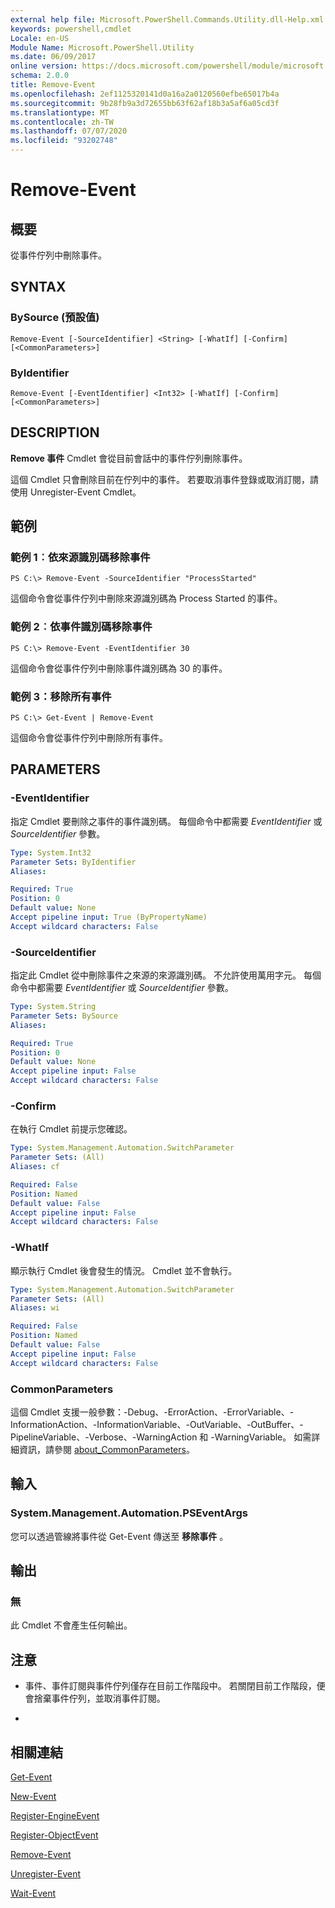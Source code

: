 ```yaml
---
external help file: Microsoft.PowerShell.Commands.Utility.dll-Help.xml
keywords: powershell,cmdlet
Locale: en-US
Module Name: Microsoft.PowerShell.Utility
ms.date: 06/09/2017
online version: https://docs.microsoft.com/powershell/module/microsoft.powershell.utility/remove-event?view=powershell-7.1&WT.mc_id=ps-gethelp
schema: 2.0.0
title: Remove-Event
ms.openlocfilehash: 2ef1125320141d0a16a2a0120560efbe65017b4a
ms.sourcegitcommit: 9b28fb9a3d72655bb63f62af18b3a5af6a05cd3f
ms.translationtype: MT
ms.contentlocale: zh-TW
ms.lasthandoff: 07/07/2020
ms.locfileid: "93202748"
---
```

# Remove-Event

## 概要
從事件佇列中刪除事件。

## SYNTAX

### BySource (預設值)

```
Remove-Event [-SourceIdentifier] <String> [-WhatIf] [-Confirm] [<CommonParameters>]
```

### ByIdentifier

```
Remove-Event [-EventIdentifier] <Int32> [-WhatIf] [-Confirm] [<CommonParameters>]
```

## DESCRIPTION
**Remove 事件** Cmdlet 會從目前會話中的事件佇列刪除事件。

這個 Cmdlet 只會刪除目前在佇列中的事件。
若要取消事件登錄或取消訂閱，請使用 Unregister-Event Cmdlet。

## 範例

### 範例 1︰依來源識別碼移除事件

```
PS C:\> Remove-Event -SourceIdentifier "ProcessStarted"
```

這個命令會從事件佇列中刪除來源識別碼為 Process Started 的事件。

### 範例 2︰依事件識別碼移除事件

```
PS C:\> Remove-Event -EventIdentifier 30
```

這個命令會從事件佇列中刪除事件識別碼為 30 的事件。

### 範例 3：移除所有事件

```
PS C:\> Get-Event | Remove-Event
```

這個命令會從事件佇列中刪除所有事件。

## PARAMETERS

### -EventIdentifier
指定 Cmdlet 要刪除之事件的事件識別碼。
每個命令中都需要 *EventIdentifier* 或 *SourceIdentifier* 參數。

```yaml
Type: System.Int32
Parameter Sets: ByIdentifier
Aliases:

Required: True
Position: 0
Default value: None
Accept pipeline input: True (ByPropertyName)
Accept wildcard characters: False
```

### -SourceIdentifier
指定此 Cmdlet 從中刪除事件之來源的來源識別碼。
不允許使用萬用字元。
每個命令中都需要 *EventIdentifier* 或 *SourceIdentifier* 參數。

```yaml
Type: System.String
Parameter Sets: BySource
Aliases:

Required: True
Position: 0
Default value: None
Accept pipeline input: False
Accept wildcard characters: False
```

### -Confirm
在執行 Cmdlet 前提示您確認。

```yaml
Type: System.Management.Automation.SwitchParameter
Parameter Sets: (All)
Aliases: cf

Required: False
Position: Named
Default value: False
Accept pipeline input: False
Accept wildcard characters: False
```

### -WhatIf
顯示執行 Cmdlet 後會發生的情況。
Cmdlet 並不會執行。

```yaml
Type: System.Management.Automation.SwitchParameter
Parameter Sets: (All)
Aliases: wi

Required: False
Position: Named
Default value: False
Accept pipeline input: False
Accept wildcard characters: False
```

### CommonParameters
這個 Cmdlet 支援一般參數：-Debug、-ErrorAction、-ErrorVariable、-InformationAction、-InformationVariable、-OutVariable、-OutBuffer、-PipelineVariable、-Verbose、-WarningAction 和 -WarningVariable。 如需詳細資訊，請參閱 [about_CommonParameters](https://go.microsoft.com/fwlink/?LinkID=113216)。

## 輸入

### System.Management.Automation.PSEventArgs
您可以透過管線將事件從 Get-Event 傳送至 **移除事件** 。

## 輸出

### 無
此 Cmdlet 不會產生任何輸出。

## 注意

* 事件、事件訂閱與事件佇列僅存在目前工作階段中。 若關閉目前工作階段，便會捨棄事件佇列，並取消事件訂閱。

*

## 相關連結

[Get-Event](Get-Event.md)

[New-Event](New-Event.md)

[Register-EngineEvent](Register-EngineEvent.md)

[Register-ObjectEvent](Register-ObjectEvent.md)

[Remove-Event](Remove-Event.md)

[Unregister-Event](Unregister-Event.md)

[Wait-Event](Wait-Event.md)

